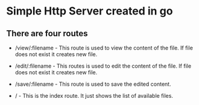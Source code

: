 # Simple Http Server created in go #

## There are four routes

* /view/:filename - This route is used to view the content of the file. If file does not exist it creates new file.

* /edit/:filename - This routes is used to edit the content of the file. If file does not exist it creates new file.

* /save/:filename - This route is used to save the edited content.

* / - This is the index route. It just shows the list of available files.
